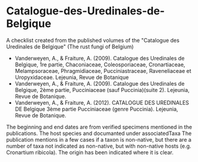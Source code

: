 # Catalogue-des-Uredinales-de-Belgique
A checklist created from the published volumes of the "Catalogue des Uredinales de Belgique" (The rust fungi of Belgium)

* Vanderweyen, A., & Fraiture, A. (2009). Catalogue des Uredinales de Belgique, 1re partie, Chaconiaceae, Coleosporiaceae, Cronartiaceae, Melampsoraceae, Phragmidiaceae, Pucciniastraceae, Raveneliaceae et Uropyxidaceae. Lejeunia, Revue de Botanique
* Vanderweyen, A., & Fraiture, A. (2009). Catalogue des Uredinales de Belgique, 2ème partie, Pucciniaceae (sauf Puccinia)(suite 2). Lejeunia, Revue de Botanique.
* Vanderweyen, A., & Fraiture, A. (2012). CATALOGUE DES UREDINALES DE Belgique 3ème partie Pucciniaceae (genre Puccinia). Lejeunia, Revue de Botanique.

The beginning and end dates are from verified specimens mentioned in the publications.
The host species and documanted under associatedTaxa
The publication mentions in a few cases if a taxon is non-native, but there are a number of taxa not indicated as non-native, but with non-native hosts (e.g. Cronartium ribicola). The origin has been indicated where it is clear.
